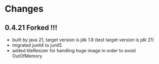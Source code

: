 # Changes

## 0.4.21 Forked !!!
- built by java 21, target version is jdk 1.8 (test target version is jdk 21)
- migrated junit4 to junit5
- added tileResizer for handling huge image in order to avoid OutOfMemory
